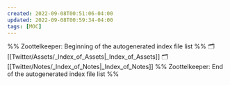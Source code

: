 ```yaml
---
created: 2022-09-08T00:51:06-04:00
updated: 2022-09-08T00:59:34-04:00
tags: [MOC]
---
```

%% Zoottelkeeper: Beginning of the autogenerated index file list  %%
🗂️ [[Twitter/Assets/_Index_of_Assets|_Index_of_Assets]]
🗂️ [[Twitter/Notes/_Index_of_Notes|_Index_of_Notes]]
%% Zoottelkeeper: End of the autogenerated index file list  %%
